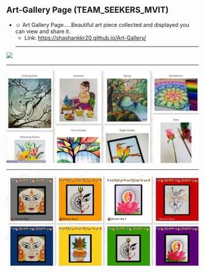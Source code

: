 ## Art-Gallery Page (TEAM_SEEKERS_MVIT)
- ☺️ Art Gallery Page.....Beautiful art piece collected and displayed you can view and share it.
  - Link: https://shashankkr20.github.io/Art-Gallery/
  ---
![](https://github.com/shashankkr20/Art-Gallery/1.JPG)


---
![](2.JPG)

---
![](3.JPG)

